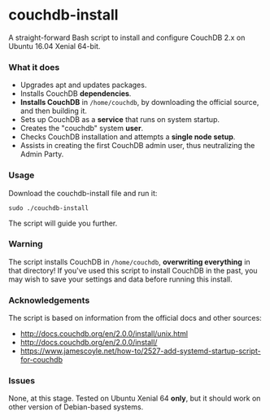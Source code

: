 # couchdb-install
A straight-forward Bash script to install and configure CouchDB 2.x on Ubuntu 16.04 Xenial 64-bit.

### What it does

* Upgrades apt and updates packages.
* Installs CouchDB **dependencies**.
* **Installs CouchDB** in `/home/couchdb`, by downloading the official source, and then building it.
* Sets up CouchDB as a **service** that runs on system startup.
* Creates the "couchdb" system **user**.
* Checks CouchDB installation and attempts a **single node setup**.
* Assists in creating the first CouchDB admin user, thus neutralizing the Admin Party.

### Usage
Download the couchdb-install file and run it:

`sudo ./couchdb-install`

The script will guide you further.

### Warning
The script installs CouchDB in `/home/couchdb`, **overwriting everything** in that directory!
If you've used this script to install CouchDB in the past, you may wish to save your settings and data before running this install.

### Acknowledgements
The script is based on information from the official docs and other sources:
* http://docs.couchdb.org/en/2.0.0/install/unix.html
* http://docs.couchdb.org/en/2.0.0/install/
* https://www.jamescoyle.net/how-to/2527-add-systemd-startup-script-for-couchdb

### Issues
None, at this stage.
Tested on Ubuntu Xenial 64 **only**, but it should work on other version of Debian-based systems.
